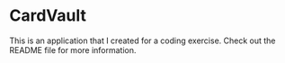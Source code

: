 # CardVault
This is an application that I created for a coding exercise. Check out the README file for more information.
